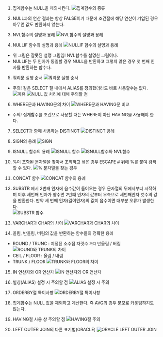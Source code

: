 1. 집계함수는 NULL을 제외시킨다.
![집계함수의 종류](image-17.png)

2. NULL과의 연산 결과는 항상 FALSE이기 때문에 조건절에 해당 연산이 기입된 경우 아무런 값도 반환하지 않는다.

3. NVL함수의 설명과 용례
![NVL함수의 설명과 용례](image-18.png)

4. NULLIF 함수의 설명과 용례
![NULLIF 함수의 설명과 용례](image-19.png)
  - 위 그림은 잘못된 설명 그림임! NVL함수를 설명한 그림이다.
  - NULLIF는 두 인자가 동일할 경우 NULL을 반환하고 그렇지 않은 경우 첫 번째 인자를 반환하는 함수다. 

5. 쿼리문 실행 순서
![쿼리문 실행 순서](image-20.png)
  - 주의! 같은 SELECT 절 내에서 ALIAS를 정의했더라도 바로 사용할수는 없다. 
![이유](image-21.png)
![NULL 값 처리에 대해 주의할 점](image-22.png)

6. WHERE문과 HAVING문의 차이
![WHERE문과 HAVING문 비교](image-23.png)
  - 주의! 집계함수를 조건으로 사용할 때는 WHERE이 아닌 HAVING을 사용해야 한다. 

7. SELECT과 함께 사용하는 DISTINCT
![DISTINCT 용례](image-24.png)

8. SIGN의 용례
![SIGN](image-25.png)

9. ISNULL 함수의 용례
![ISNULL 함수](image-26.png)
![ISNULL함수와 NVL함수](image-27.png)

10. %이 포함된 문자열을 찾아서 조회하고 싶은 경우 ESCAPE # 뒤에 %를 붙여 검색할 수 있다. 
![% 문자열을 찾는 경우](image-28.png)

11. CONCAT 함수
![CONCAT 함수의 용례](image-29.png)

12. SUBSTR 에서 2번째 인자에 음수값이 들어오는 경우 문자열의 뒤에서부터 시작하며 이후 세번째 인자가 양수면 2번째 인자의 값부터 우측으로 세번째인자 갯수의 값을 반환한다. 만약 세 번째 인자(길이인자)의 값이 음수이면 대부분 오류가 발생한다.  
![SUBSTR 함수](image-30.png)

13. VARCHAR과 CHAR의 차이
![VARCHAR과 CHAR의 차이](image-31.png)

14. 올림, 반올림, 버림의 값을 반환하는 함수들의 정확한 용례
  - ROUND / TRUNC : 지정된 소수점 자릿수 `까지` 반올림 / 버림
  ![ROUND와 TRUNK의 차이 ](image-33.png)
  - CEIL / FLOOR : 올림 / 내림
  - TRUNK / FLOOR
  ![TRUNK와 FLOOR의 차이](image-32.png)

15. IN 연산자와 OR 연산자
![IN 연산자와 OR 연산자](image-34.png)

16. 별칭(ALIAS) 설정 시 주의할 점
![ALIAS 설정 시 주의](image-35.png)

17. ORDERBY절 특이사항
![ORDERBY절 특이사항](image-36.png)

18. 집계함수는 NULL 값을 제외하고 계산한다. 즉 AVG의 경우 분모로 카운팅하지도 않는다. 

19. HAVING절 사용 상 주의할 점
![HAVING절 주의](image-37.png)

20. LEFT OUTER JOIN의 다른 표기법(ORACLE)
![ORACLE LEFT OUTER JOIN](image-38.png)
